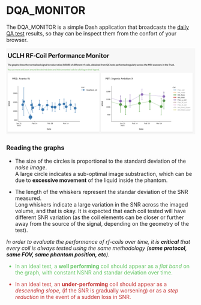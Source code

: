 # DQA_MONITOR
The DQA_MONITOR is a simple Dash application that broadcasts the [daily QA test](https://github.com/papomail/Daily_QA_UCLH) results, so thay can be inspect them from the confort of your browser.   

![](/media/DQA_WEB_APP_1.png?raw=true)

<p class="explanation"><div><h3>Reading the graphs</h3><ul><li><p>The size of the circles is proportional to the standard deviation of the <em>noise image</em>.<br>A large circle indicates a sub-optimal image substraction, which can be due to <strong>excessive movement</strong> of the liquid inside the phantom.</p></li><li><p>The length of the whiskers represent the standar deviation of the SNR measured.<br>Long whiskers indicate a large variation in the SNR across the imaged volume, and that is okay. It is expected that each coil tested will have different SNR variation (as the coil elements can be closer or further away from the source of the signal, depending on the geometry of the test).</p></li></ul><p><em>In order to evaluate the performance of rf-coils over time, it is <strong>critical</strong> that every coil is always tested using the same methodology (<strong>same protocol, same FOV, same phantom position, etc</strong>).</em></p></div><span style="color: rgb(97, 197, 97);"><div><ul><li>In an ideal test, a <strong>well performing</strong> coil should appear as a <em>flat band</em> on the graph, with constant NSNR and standar deviation over time. </li></ul></div></span><span style="color: rgb(197, 50, 50);"><div><ul><li>In an ideal test, an <strong>under-performing</strong> coil should appear as a <em>descending slope</em>, (if the SNR is gradually worsening) or as a <em>step reduction</em> in the event of a sudden loss in SNR.</li></ul></div></span></p>
